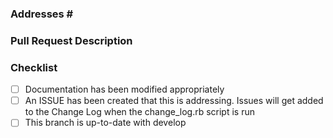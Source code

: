 ### Addresses #<!--issue number here-->

### Pull Request Description

<!--description here]-->

### Checklist
<!--Delete lines that don't apply-->

- [ ] Documentation has been modified appropriately
- [ ] An ISSUE has been created that this is addressing. Issues will get added to the Change Log when the change_log.rb script is run
- [ ] This branch is up-to-date with develop
